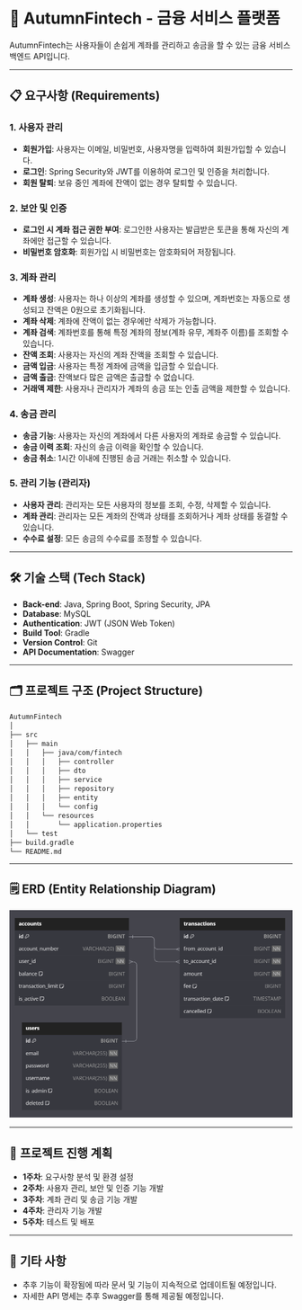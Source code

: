 # 🏦 AutumnFintech - 금융 서비스 플랫폼

AutumnFintech는 사용자들이 손쉽게 계좌를 관리하고 송금을 할 수 있는 금융 서비스 백엔드 API입니다. 

---

## 📋 요구사항 (Requirements)

### 1. 사용자 관리
- **회원가입**: 사용자는 이메일, 비밀번호, 사용자명을 입력하여 회원가입할 수 있습니다.
- **로그인**: Spring Security와 JWT를 이용하여 로그인 및 인증을 처리합니다.
- **회원 탈퇴**: 보유 중인 계좌에 잔액이 없는 경우 탈퇴할 수 있습니다.

### 2. 보안 및 인증
- **로그인 시 계좌 접근 권한 부여**: 로그인한 사용자는 발급받은 토큰을 통해 자신의 계좌에만 접근할 수 있습니다.
- **비밀번호 암호화**: 회원가입 시 비밀번호는 암호화되어 저장됩니다.

### 3. 계좌 관리
- **계좌 생성**: 사용자는 하나 이상의 계좌를 생성할 수 있으며, 계좌번호는 자동으로 생성되고 잔액은 0원으로 초기화됩니다.
- **계좌 삭제**: 계좌에 잔액이 없는 경우에만 삭제가 가능합니다.
- **계좌 검색**: 계좌번호를 통해 특정 계좌의 정보(계좌 유무, 계좌주 이름)를 조회할 수 있습니다.
- **잔액 조회**: 사용자는 자신의 계좌 잔액을 조회할 수 있습니다.
- **금액 입금**: 사용자는 특정 계좌에 금액을 입금할 수 있습니다.
- **금액 출금**: 잔액보다 많은 금액은 출금할 수 없습니다.
- **거래액 제한**: 사용자나 관리자가 계좌의 송금 또는 인출 금액을 제한할 수 있습니다.

### 4. 송금 관리
- **송금 기능**: 사용자는 자신의 계좌에서 다른 사용자의 계좌로 송금할 수 있습니다.
- **송금 이력 조회**: 자신의 송금 이력을 확인할 수 있습니다.
- **송금 취소**: 1시간 이내에 진행된 송금 거래는 취소할 수 있습니다.


### 5. 관리 기능 (관리자)
- **사용자 관리**: 관리자는 모든 사용자의 정보를 조회, 수정, 삭제할 수 있습니다.
- **계좌 관리**: 관리자는 모든 계좌의 잔액과 상태를 조회하거나 계좌 상태를 동결할 수 있습니다.
- **수수료 설정**: 모든 송금의 수수료를 조정할 수 있습니다.

---

## 🛠️ 기술 스택 (Tech Stack)

- **Back-end**: Java, Spring Boot, Spring Security, JPA
- **Database**: MySQL
- **Authentication**: JWT (JSON Web Token)
- **Build Tool**: Gradle
- **Version Control**: Git
- **API Documentation**: Swagger 

---

## 🗂️ 프로젝트 구조 (Project Structure)

```
AutumnFintech
│
├── src
│   ├── main
│   │   ├── java/com/fintech
│   │   │   ├── controller
│   │   │   ├── dto
│   │   │   ├── service
│   │   │   ├── repository
│   │   │   ├── entity
│   │   │   └── config
│   │   └── resources
│   │       └── application.properties
│   └── test
├── build.gradle
└── README.md
```

---

## 🗒️ ERD (Entity Relationship Diagram) 

![ERD Diagram](erd.png)

---

## 📆 프로젝트 진행 계획
- **1주차**: 요구사항 분석 및 환경 설정
- **2주차**: 사용자 관리, 보안 및 인증 기능 개발
- **3주차**: 계좌 관리 및 송금 기능 개발
- **4주차**: 관리자 기능 개발
- **5주차**: 테스트 및 배포

---

## 📌 기타 사항
- 추후 기능이 확장됨에 따라 문서 및 기능이 지속적으로 업데이트될 예정입니다.
- 자세한 API 명세는 추후 Swagger를 통해 제공될 예정입니다.


